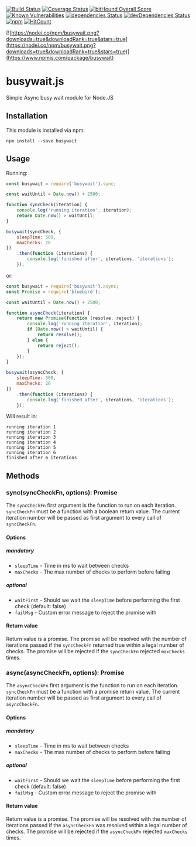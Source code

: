 [![Build Status](https://travis-ci.org/regevbr/busywait.js.svg?branch=master)](https://travis-ci.org/regevbr/busywait.js)
[![Coverage Status](https://coveralls.io/repos/github/regevbr/busywait.js/badge.svg)](https://coveralls.io/github/regevbr/busywait.js)
[![bitHound Overall Score](https://www.bithound.io/github/regevbr/busywait.js/badges/score.svg)](https://www.bithound.io/github/regevbr/busywait.js)
[![Known Vulnerabilities](https://snyk.io/test/github/regevbr/busywait.js/badge.svg)](https://snyk.io/test/github/regevbr/busywait.js)
[![dependencies Status](https://david-dm.org/regevbr/busywait.js/status.svg)](https://david-dm.org/regevbr/busywait.js)
[![devDependencies Status](https://david-dm.org/regevbr/busywait.js/dev-status.svg)](https://david-dm.org/regevbr/busywait.js?type=dev)
[![npm](https://img.shields.io/npm/dt/busywait.svg)](https://github.com/regevbr/busywait.js)
[![HitCount](http://hits.dwyl.io/regevbr/busywait.js.svg)](http://hits.dwyl.io/regevbr/busywait.js)


[![https://nodei.co/npm/busywait.png?downloads=true&downloadRank=true&stars=true](https://nodei.co/npm/busywait.png?downloads=true&downloadRank=true&stars=true)](https://www.npmjs.com/package/busywait)



# busywait.js
Simple Async busy wait module for Node.JS

## Installation

This module is installed via npm:

```
npm install --save busywait
```

## Usage

Running:
```js
const busywait = require('busywait').sync;

const waitUntil = Date.now() + 2500;

function syncCheck(iteration) {
    console.log('running iteration', iteration);
    return Date.now() > waitUntil;
}

busywait(syncCheck, {
    sleepTime: 500,
    maxChecks: 20
})
    .then(function (iterations) {
        console.log('finished after', iterations, 'iterations');
    });
```
or:
```js
const busywait = require('busywait').async;
const Promise = require('bluebird');

const waitUntil = Date.now() + 2500;

function asyncCheck(iteration) {
    return new Promise(function (resolve, reject) {
        console.log('running iteration', iteration);
        if (Date.now() > waitUntil) {
            return resolve();
        } else {
            return reject();
        }
    });
}

busywait(asyncCheck, {
    sleepTime: 500,
    maxChecks: 20
})
    .then(function (iterations) {
        console.log('finished after', iterations, 'iterations');
    });
```
Will result in:
```
running iteration 1
running iteration 2
running iteration 3
running iteration 4
running iteration 5
running iteration 6
finished after 6 iterations
```

## Methods

### sync(syncCheckFn, options): Promise

The `syncCheckFn` first argument is the function to run on each iteration.
`syncCheckFn` must be a function with a boolean return value.
The current iteration number will be passed as first argument to every call of `syncCheckFn`. 

#### Options

##### mandatory

- `sleepTime` - Time in ms to wait between checks  
- `maxChecks` - The max number of checks to perform before failing 

##### optional

- `waitFirst` - Should we wait the `sleepTime` before performing the first check (default: false)  
- `failMsg` - Custom error message to reject the promise with

#### Return value

Return value is a promise.
The promise will be resolved with the number of iterations passed if the `syncCheckFn` returned true within a legal number of checks.
The promise will be rejected if the `syncCheckFn` rejected `maxChecks` times.

### async(asyncCheckFn, options): Promise

The `asyncCheckFn` first argument is the function to run on each iteration.
`syncCheckFn` must be a function with a promise return value.
The current iteration number will be passed as first argument to every call of `asyncCheckFn`. 

#### Options

##### mandatory

- `sleepTime` - Time in ms to wait between checks  
- `maxChecks` - The max number of checks to perform before failing 

##### optional

- `waitFirst` - Should we wait the `sleepTime` before performing the first check (default: false)  
- `failMsg` - Custom error message to reject the promise with

#### Return value

Return value is a promise.
The promise will be resolved with the number of iterations passed if the `asyncCheckFn` was resolved within a legal number of checks.
The promise will be rejected if the `asyncCheckFn` rejected `maxChecks` times.
